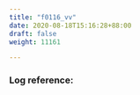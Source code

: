 ```yaml
---
title: "f0116_vv"
date: 2020-08-18T15:16:28+88:00
draft: false
weight: 11161

---
```


### Log reference: <no value>

```
